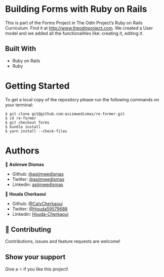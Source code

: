 # Building Forms with Ruby on Rails

This is part of the Forms Project in The Odin Project’s Ruby on Rails Curriculum. Find it at http://www.theodinproject.com.
We created a User model and we added all the functionalities like: creating it, editing it.

## Built With

- Ruby on Rails
- Ruby

# Getting Started

To get a local copy of the repository please run the following commands on your terminal:

```
$ git clone git@github.com:asiimwedismas/re-former.git
$ cd re-former
$ git checkout forms
$ bundle install
$ yarn install --check-files
```

# Authors

👤 **Asiimwe Dismas**

- Github: [@asiimwedismas](https://github.com/asiimwedismas)
- Twitter: [@asiimwedismas](https://twitter.com/asiimwedismas)
- Linkedin: [asiimwedismas](https://www.linkedin.com/in/asiimwedismas/)

👤 **Houda Cherkaoui**

- Github: [@CalyCherkaoui](https://github.com/CalyCherkaoui)
- Twitter: [@Houda59579688](https://twitter.com/Houda59579688)
- Linkedin: [Houda-Cherkaoui](https://www.linkedin.com/in/houda-cherkaoui-64106395/)

## 🤝 Contributing

Contributions, issues and feature requests are welcome!

## Show your support

Give a ⭐️ if you like this project!

